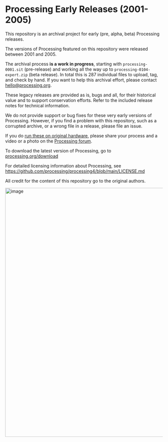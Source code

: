 # Processing Early Releases (2001-2005)
This repository is an archival project for early (pre, alpha, beta) Processing releases.

The versions of Processing featured on this repository were released between 2001 and 2005. 

The archival process **is a work in progress**, starting with `processing-0001.sit` (pre-release) and working all the way up to `processing-0104-expert.zip` (beta release). In total this is 287 individual files to upload, tag, and check by hand. If you want to help this archival effort, please contact hello@processing.org.

These legacy releases are provided as is, bugs and all, for their historical value and to support conservation efforts. Refer to the included release notes for technical information. 

We do not provide support or bug fixes for these very early versions of Processing. However, if you find a problem with this repository, such as a corrupted archive, or a wrong file in a release, please file an issue. 

If you do [run these on original hardware](https://x.com/davepvm/status/1821897927888892148), please share your process and a video or a photo on the [Processing forum](https://discourse.processing.org/).

To download the latest version of Processing, go to [processing.org/download](https://processing.org/download)

For detailed licensing information about Processing, see https://github.com/processing/processing4/blob/main/LICENSE.md

All credit for the content of this repository go to the original authors.

<img width="794" alt="image" src="https://github.com/user-attachments/assets/8c7d3b52-d5f5-40cf-a18e-b1becf3a3fe1">
